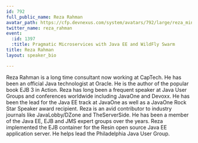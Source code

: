 ```yaml
---
id: 792
full_public_name: Reza Rahman
avatar_path: https://cfp.devnexus.com/system/avatars/792/large/reza_mini_headshot.jpg?1506188605
twitter_name: reza_rahman
event:
  :id: 1397
  :title: Pragmatic Microservices with Java EE and WildFly Swarm
title: Reza Rahman
layout: speaker_bio

---
```

Reza Rahman is a long time consultant now working at CapTech. He has been an official Java technologist at Oracle. He is the author of the popular book EJB 3 in Action. Reza has long been a frequent speaker at Java User Groups and conferences worldwide including JavaOne and Devoxx. He has been the lead for the Java EE track at JavaOne as well as a JavaOne Rock Star Speaker award recipient. Reza is an avid contributor to industry journals like JavaLobby/DZone and TheServerSide. He has been a member of the Java EE, EJB and JMS expert groups over the years. Reza implemented the EJB container for the Resin open source Java EE application server. He helps lead the Philadelphia Java User Group.